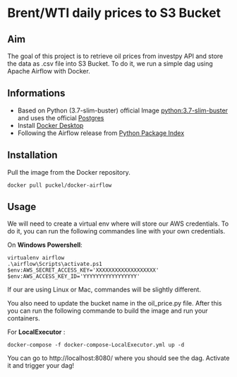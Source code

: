 # Brent/WTI daily prices to S3 Bucket

## Aim
The goal of this project is to retrieve oil prices from investpy API and store the data as .csv file into S3 Bucket. To do it, we run a simple dag using Apache Airflow with Docker.


## Informations

* Based on Python (3.7-slim-buster) official Image [python:3.7-slim-buster](https://hub.docker.com/_/python/) and uses the official [Postgres](https://hub.docker.com/_/postgres/)
* Install [Docker Desktop](https://www.docker.com/products/docker-desktop)
* Following the Airflow release from [Python Package Index](https://pypi.python.org/pypi/apache-airflow)


## Installation

Pull the image from the Docker repository.

    docker pull puckel/docker-airflow


## Usage

We will need to create a virtual env where will store our AWS credentials. To do it, you can run the following commandes line with your own credentials.

On **Windows Powershell**:
```shell
virtualenv airflow
.\airflow\Scripts\activate.ps1
$env:AWS_SECRET_ACCESS_KEY='XXXXXXXXXXXXXXXXXXX'
$env:AWS_ACCESS_KEY_ID='YYYYYYYYYYYYYYYYY'
```

If our are using Linux or Mac, commandes will be slightly different.

You also need to update the bucket name in the oil_price.py file. After this you can run the following commande to build the image and run your containers.

For **LocalExecutor** :

    docker-compose -f docker-compose-LocalExecutor.yml up -d

You can go to http://localhost:8080/ where you should see the dag. Activate it and trigger your dag!